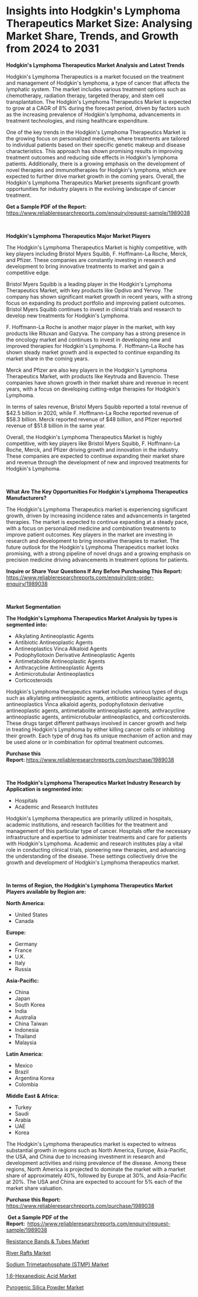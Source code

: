 <p><h1>Insights into Hodgkin's Lymphoma Therapeutics Market Size: Analysing Market Share, Trends, and Growth from 2024 to 2031</h1></p><p><strong>Hodgkin's Lymphoma Therapeutics Market Analysis and Latest Trends</strong></p>
<p><p>Hodgkin's Lymphoma Therapeutics is a market focused on the treatment and management of Hodgkin's lymphoma, a type of cancer that affects the lymphatic system. The market includes various treatment options such as chemotherapy, radiation therapy, targeted therapy, and stem cell transplantation. The Hodgkin's Lymphoma Therapeutics Market is expected to grow at a CAGR of 8% during the forecast period, driven by factors such as the increasing prevalence of Hodgkin's lymphoma, advancements in treatment technologies, and rising healthcare expenditure.</p><p>One of the key trends in the Hodgkin's Lymphoma Therapeutics Market is the growing focus on personalized medicine, where treatments are tailored to individual patients based on their specific genetic makeup and disease characteristics. This approach has shown promising results in improving treatment outcomes and reducing side effects in Hodgkin's lymphoma patients. Additionally, there is a growing emphasis on the development of novel therapies and immunotherapies for Hodgkin's lymphoma, which are expected to further drive market growth in the coming years. Overall, the Hodgkin's Lymphoma Therapeutics Market presents significant growth opportunities for industry players in the evolving landscape of cancer treatment.</p></p>
<p><strong>Get a Sample PDF of the Report:&nbsp;</strong> <a href="https://www.reliableresearchreports.com/enquiry/request-sample/1989038">https://www.reliableresearchreports.com/enquiry/request-sample/1989038</a></p>
<p>&nbsp;</p>
<p><strong>Hodgkin's Lymphoma Therapeutics Major Market Players</strong></p>
<p><p>The Hodgkin's Lymphoma Therapeutics Market is highly competitive, with key players including Bristol Myers Squibb, F. Hoffmann-La Roche, Merck, and Pfizer. These companies are constantly investing in research and development to bring innovative treatments to market and gain a competitive edge.</p><p>Bristol Myers Squibb is a leading player in the Hodgkin's Lymphoma Therapeutics Market, with key products like Opdivo and Yervoy. The company has shown significant market growth in recent years, with a strong focus on expanding its product portfolio and improving patient outcomes. Bristol Myers Squibb continues to invest in clinical trials and research to develop new treatments for Hodgkin's Lymphoma.</p><p>F. Hoffmann-La Roche is another major player in the market, with key products like Rituxan and Gazyva. The company has a strong presence in the oncology market and continues to invest in developing new and improved therapies for Hodgkin's Lymphoma. F. Hoffmann-La Roche has shown steady market growth and is expected to continue expanding its market share in the coming years.</p><p>Merck and Pfizer are also key players in the Hodgkin's Lymphoma Therapeutics Market, with products like Keytruda and Bavencio. These companies have shown growth in their market share and revenue in recent years, with a focus on developing cutting-edge therapies for Hodgkin's Lymphoma.</p><p>In terms of sales revenue, Bristol Myers Squibb reported a total revenue of $42.5 billion in 2020, while F. Hoffmann-La Roche reported revenue of $58.3 billion. Merck reported revenue of $48 billion, and Pfizer reported revenue of $51.8 billion in the same year.</p><p>Overall, the Hodgkin's Lymphoma Therapeutics Market is highly competitive, with key players like Bristol Myers Squibb, F. Hoffmann-La Roche, Merck, and Pfizer driving growth and innovation in the industry. These companies are expected to continue expanding their market share and revenue through the development of new and improved treatments for Hodgkin's Lymphoma.</p></p>
<p>&nbsp;</p>
<p><strong>What Are The Key Opportunities For Hodgkin's Lymphoma Therapeutics Manufacturers?</strong></p>
<p><p>The Hodgkin's Lymphoma Therapeutics market is experiencing significant growth, driven by increasing incidence rates and advancements in targeted therapies. The market is expected to continue expanding at a steady pace, with a focus on personalized medicine and combination treatments to improve patient outcomes. Key players in the market are investing in research and development to bring innovative therapies to market. The future outlook for the Hodgkin's Lymphoma Therapeutics market looks promising, with a strong pipeline of novel drugs and a growing emphasis on precision medicine driving advancements in treatment options for patients.</p></p>
<p><strong>Inquire or Share Your Questions If Any Before Purchasing This Report:</strong> <a href="https://www.reliableresearchreports.com/enquiry/pre-order-enquiry/1989038">https://www.reliableresearchreports.com/enquiry/pre-order-enquiry/1989038</a></p>
<p>&nbsp;</p>
<p><strong>Market Segmentation</strong></p>
<p><strong>The Hodgkin's Lymphoma Therapeutics Market Analysis by types is segmented into:</strong></p>
<p><ul><li>Alkylating Antineoplastic Agents</li><li>Antibiotic Antineoplastic Agents</li><li>Antineoplastics Vinca Alkaloid Agents</li><li>Podophyllotoxin Derivative Antineoplastic Agents</li><li>Antimetabolite Antineoplastic Agents</li><li>Anthracycline Antineoplastic Agents</li><li>Antimicrotubular Antineoplastics</li><li>Corticosteroids</li></ul></p>
<p><p>Hodgkin's Lymphoma therapeutics market includes various types of drugs such as alkylating antineoplastic agents, antibiotic antineoplastic agents, antineoplastics Vinca alkaloid agents, podophyllotoxin derivative antineoplastic agents, antimetabolite antineoplastic agents, anthracycline antineoplastic agents, antimicrotubular antineoplastics, and corticosteroids. These drugs target different pathways involved in cancer growth and help in treating Hodgkin's Lymphoma by either killing cancer cells or inhibiting their growth. Each type of drug has its unique mechanism of action and may be used alone or in combination for optimal treatment outcomes.</p></p>
<p><strong>Purchase this Report:&nbsp;</strong><a href="https://www.reliableresearchreports.com/purchase/1989038">https://www.reliableresearchreports.com/purchase/1989038</a></p>
<p>&nbsp;</p>
<p><strong>The Hodgkin's Lymphoma Therapeutics Market Industry Research by Application is segmented into:</strong></p>
<p><ul><li>Hospitals</li><li>Academic and Research Institutes</li></ul></p>
<p><p>Hodgkin's Lymphoma therapeutics are primarily utilized in hospitals, academic institutions, and research facilities for the treatment and management of this particular type of cancer. Hospitals offer the necessary infrastructure and expertise to administer treatments and care for patients with Hodgkin's Lymphoma. Academic and research institutes play a vital role in conducting clinical trials, pioneering new therapies, and advancing the understanding of the disease. These settings collectively drive the growth and development of Hodgkin's Lymphoma therapeutics market.</p></p>
<p>&nbsp;</p>
<p><strong>In terms of Region, the Hodgkin's Lymphoma Therapeutics Market Players available by Region are:</strong></p>
<p>
    <p> <strong> North America: </strong>
        <ul>
            <li>United States</li>
            <li>Canada</li>
        </ul>
        </p> 
    <p> <strong> Europe: </strong>
        <ul>
            <li>Germany</li>
            <li>France</li>
            <li>U.K.</li>
            <li>Italy</li>
            <li>Russia</li>
        </ul>
        </p> 
    <p> <strong> Asia-Pacific: </strong>
        <ul>
            <li>China</li>
            <li>Japan</li>
            <li>South Korea</li>
            <li>India</li>
            <li>Australia</li>
            <li>China Taiwan</li>
            <li>Indonesia</li>
            <li>Thailand</li>
            <li>Malaysia</li>
        </ul>
        </p> 
    <p> <strong> Latin America: </strong>
        <ul>
            <li>Mexico</li>
            <li>Brazil</li>
            <li>Argentina Korea</li>
            <li>Colombia</li>
        </ul>
        </p> 
    <p> <strong> Middle East & Africa: </strong>
        <ul>
            <li>Turkey</li>
            <li>Saudi</li>
            <li>Arabia</li>
            <li>UAE</li>
            <li>Korea</li>
        </ul>
    </p>
    </p>
<p><p>The Hodgkin's Lymphoma therapeutics market is expected to witness substantial growth in regions such as North America, Europe, Asia-Pacific, the USA, and China due to increasing investment in research and development activities and rising prevalence of the disease. Among these regions, North America is projected to dominate the market with a market share of approximately 40%, followed by Europe at 30%, and Asia-Pacific at 20%. The USA and China are expected to account for 5% each of the market share valuation.</p></p>
<p><strong>Purchase this Report: </strong><a href="https://www.reliableresearchreports.com/purchase/1989038">https://www.reliableresearchreports.com/purchase/1989038</a></p>
<p>&nbsp;<strong>Get a Sample PDF of the Report:&nbsp;&nbsp;</strong><a href="https://www.reliableresearchreports.com/enquiry/request-sample/1989038">https://www.reliableresearchreports.com/enquiry/request-sample/1989038</a></p>
<p><strong></strong></p>
<p><p><a href="https://view.publitas.com/reportprime-1/global-resistance-bands-tubes-market-by-types-applications-and-major-players-with-regional-growth-rate-analysis-and-development-situation-from-2024-to-2031/">Resistance Bands & Tubes Market</a></p><p><a href="https://view.publitas.com/reportprime-1/river-rafts-market-share-market-new-trends-analysis-report-by-type-by-application-by-end-use-by-region-and-segment-forecasts-2024-2031/">River Rafts Market</a></p><p><a href="https://lydian-appliance-61d.notion.site/Sodium-Trimetaphosphate-STMP-Market-Size-Growing-and-Forecasted-for-period-from-2024-2031-and-pr-8de1a40fa7f44a77a15919b7f974b755">Sodium Trimetaphosphate (STMP) Market</a></p><p><a href="https://forested-sushi-9b0.notion.site/1-6-Hexanedioic-Acid-Market-Research-Report-Unlocks-Analysis-on-the-Market-Financial-Status-Market--ac0b114b503a463ea6be27ceed2ca294">1,6-Hexanedioic Acid Market</a></p><p><a href="https://summer-dogwood-3e9.notion.site/Pyrogenic-Silica-Powder-Market-Provides-a-Comprehensive-Analysis-Including-a-Macro-Overview-of-the-M-a31d3144234e42cbabff838c4ab4af8d">Pyrogenic Silica Powder Market</a></p></p>